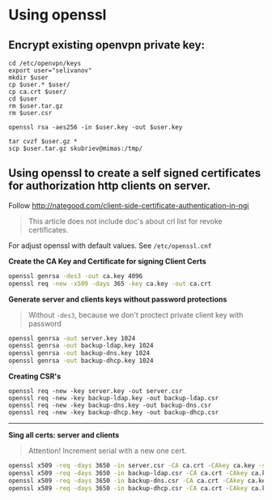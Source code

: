# Using openssl

## Encrypt existing openvpn private key:

```
cd /etc/openvpn/keys
export user="selivanov"
mkdir $user
cp $user.* $user/
cp ca.crt $user/
cd $user
rm $user.tar.gz
rm $user.csr

openssl rsa -aes256 -in $user.key -out $user.key

tar cvzf $user.gz *
scp $user.tar.gz skubriev@mimas:/tmp/
```


## Using openssl to create a self signed certificates for authorization http clients on server.

Follow http://nategood.com/client-side-certificate-authentication-in-ngi

> This article does not include doc's about crl list for revoke certificates.

For adjust openssl with default values. See `/etc/openssl.cnf`


**Create the CA Key and Certificate for signing Client Certs**

```bash
openssl genrsa -des3 -out ca.key 4096
openssl req -new -x509 -days 365 -key ca.key -out ca.crt
```

**Generate server and clients keys without password protections**

> Without `-des3`, because we don't proctect private client key with password

```bash
openssl genrsa -out server.key 1024
openssl genrsa -out backup-ldap.key 1024
openssl genrsa -out backup-dns.key 1024
openssl genrsa -out backup-dhcp.key 1024
```

**Creating CSR's**

```
openssl req -new -key server.key -out server.csr
openssl req -new -key backup-ldap.key -out backup-ldap.csr
openssl req -new -key backup-dns.key -out backup-dns.csr
openssl req -new -key backup-dhcp.key -out backup-dhcp.csr
```
****

**Sing all certs: server and clients**

> Attention! Increment serial with a new one cert.

```bash
openssl x509 -req -days 3650 -in server.csr -CA ca.crt -CAkey ca.key -set_serial 01 -out server.crt
openssl x509 -req -days 3650 -in backup-ldap.csr -CA ca.crt -CAkey ca.key -set_serial 02 -out backup-ldap..crt
openssl x509 -req -days 3650 -in backup-dns.csr -CA ca.crt -CAkey ca.key -set_serial 03 -out backup-dns.crt
openssl x509 -req -days 3650 -in backup-dhcp.csr -CA ca.crt -CAkey ca.key -set_serial 04 -out backup-dhcp.crt
```
